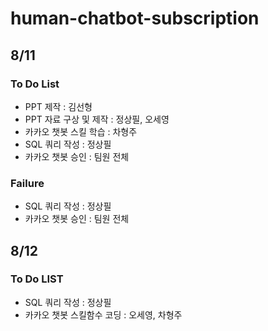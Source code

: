 # human-chatbot-subscription

## 8/11 
### To Do List
- PPT 제작 : 김선형
- PPT 자료 구상 및 제작 : 정상필, 오세영
- 카카오 챗봇 스킬 학습 : 차형주
- SQL 쿼리 작성 : 정상필
- 카카오 챗봇 승인 : 팀원 전체

### Failure
- SQL 쿼리 작성 : 정상필
- 카카오 챗봇 승인 : 팀원 전체

## 8/12 
### To Do LIST
- SQL 쿼리 작성 : 정상필
- 카카오 챗봇 스킬함수 코딩 : 오세영, 차형주